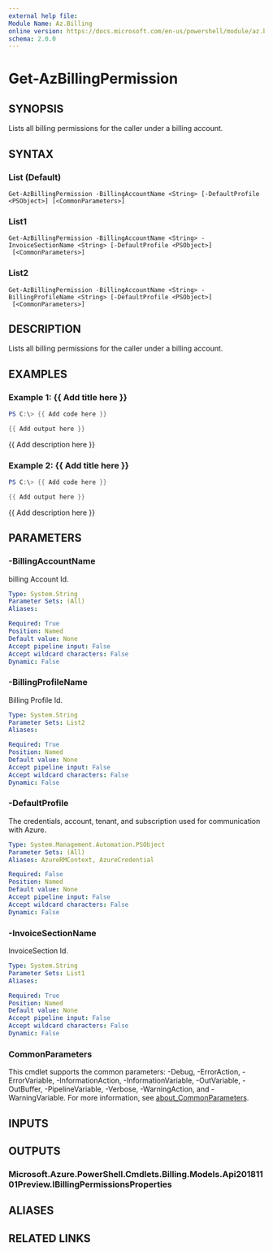 ```yaml
---
external help file:
Module Name: Az.Billing
online version: https://docs.microsoft.com/en-us/powershell/module/az.billing/get-azbillingpermission
schema: 2.0.0
---
```


# Get-AzBillingPermission

## SYNOPSIS
Lists all billing permissions for the caller under a billing account.

## SYNTAX

### List (Default)
```
Get-AzBillingPermission -BillingAccountName <String> [-DefaultProfile <PSObject>] [<CommonParameters>]
```

### List1
```
Get-AzBillingPermission -BillingAccountName <String> -InvoiceSectionName <String> [-DefaultProfile <PSObject>]
 [<CommonParameters>]
```

### List2
```
Get-AzBillingPermission -BillingAccountName <String> -BillingProfileName <String> [-DefaultProfile <PSObject>]
 [<CommonParameters>]
```

## DESCRIPTION
Lists all billing permissions for the caller under a billing account.

## EXAMPLES

### Example 1: {{ Add title here }}
```powershell
PS C:\> {{ Add code here }}

{{ Add output here }}
```

{{ Add description here }}

### Example 2: {{ Add title here }}
```powershell
PS C:\> {{ Add code here }}

{{ Add output here }}
```

{{ Add description here }}

## PARAMETERS

### -BillingAccountName
billing Account Id.

```yaml
Type: System.String
Parameter Sets: (All)
Aliases:

Required: True
Position: Named
Default value: None
Accept pipeline input: False
Accept wildcard characters: False
Dynamic: False
```

### -BillingProfileName
Billing Profile Id.

```yaml
Type: System.String
Parameter Sets: List2
Aliases:

Required: True
Position: Named
Default value: None
Accept pipeline input: False
Accept wildcard characters: False
Dynamic: False
```

### -DefaultProfile
The credentials, account, tenant, and subscription used for communication with Azure.

```yaml
Type: System.Management.Automation.PSObject
Parameter Sets: (All)
Aliases: AzureRMContext, AzureCredential

Required: False
Position: Named
Default value: None
Accept pipeline input: False
Accept wildcard characters: False
Dynamic: False
```

### -InvoiceSectionName
InvoiceSection Id.

```yaml
Type: System.String
Parameter Sets: List1
Aliases:

Required: True
Position: Named
Default value: None
Accept pipeline input: False
Accept wildcard characters: False
Dynamic: False
```

### CommonParameters
This cmdlet supports the common parameters: -Debug, -ErrorAction, -ErrorVariable, -InformationAction, -InformationVariable, -OutVariable, -OutBuffer, -PipelineVariable, -Verbose, -WarningAction, and -WarningVariable. For more information, see [about_CommonParameters](http://go.microsoft.com/fwlink/?LinkID=113216).

## INPUTS

## OUTPUTS

### Microsoft.Azure.PowerShell.Cmdlets.Billing.Models.Api20181101Preview.IBillingPermissionsProperties

## ALIASES

## RELATED LINKS


